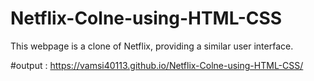 # Netflix-Colne-using-HTML-CSS
This webpage is a clone of Netflix, providing a similar user interface.

#output :
https://vamsi40113.github.io/Netflix-Colne-using-HTML-CSS/
